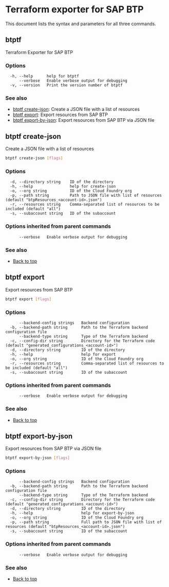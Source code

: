 
# Terraform exporter for SAP BTP

This document lists the syntax and parameters for all three commands.

## btptf

Terraform Exporter for SAP BTP

### Options

```azdeveloper
  -h, --help      help for btptf
      --verbose   Enable verbose output for debugging
  -v, --version   Print the version number of btptf
```

### See also

* [btptf create-json](#btptf-create-json): Create a JSON file with a list of resources
* [btptf export](#btptf-export): Export resources from SAP BTP
* [btptf export-by-json](#btptf-export-by-json): Export resources from SAP BTP via JSON file

## btptf create-json

Create a JSON file with a list of resources

```bash
btptf create-json [flags]
```

### Options

```azdeveloper
  -d, --directory string    ID of the directory
  -h, --help                help for create-json
  -o, --org string          ID of the Cloud Foundry org
  -p, --path string         Path to JSON file with list of resources (default "btpResources_<account-id>.json")
  -r, --resources string    Comma-separated list of resources to be included (default "all")
  -s, --subaccount string   ID of the subaccount
```

### Options inherited from parent commands

```azdeveloper
      --verbose   Enable verbose output for debugging
```

### See also

* [Back to top](#btptf)

## btptf export

Export resources from SAP BTP

```bash
btptf export [flags]
```

### Options

```azdeveloper
      --backend-config strings   Backend configuration
  -b, --backend-path string      Path to the Terraform backend configuration file
      --backend-type string      Type of the Terraform backend
  -c, --config-dir string        Directory for the Terraform code (default "generated_configurations_<account-id>")
  -d, --directory string         ID of the directory
  -h, --help                     help for export
  -o, --org string               ID of the Cloud Foundry org
  -r, --resources string         Comma-separated list of resources to be included (default "all")
  -s, --subaccount string        ID of the subaccount
```

### Options inherited from parent commands

```azdeveloper
      --verbose   Enable verbose output for debugging
```

### See also

* [Back to top](#btptf)

## btptf export-by-json

Export resources from SAP BTP via JSON file

```bash
btptf export-by-json [flags]
```

### Options

```azdeveloper
      --backend-config strings   Backend configuration
  -b, --backend-path string      Path to the Terraform backend configuration file
      --backend-type string      Type of the Terraform backend
  -c, --config-dir string        Directory for the Terraform code (default "generated_configurations_<account-id>")
  -d, --directory string         ID of the directory
  -h, --help                     help for export-by-json
  -o, --org string               ID of the Cloud Foundry org
  -p, --path string              Full path to JSON file with list of resources (default "btpResources_<account-id>.json")
  -s, --subaccount string        ID of the subaccount
```

### Options inherited from parent commands

```azdeveloper
      --verbose   Enable verbose output for debugging
```

### See also

* [Back to top](#btptf)

